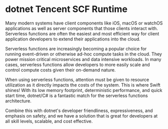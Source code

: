# dotnet Tencent SCF Runtime

Many modern systems have client components like iOS, macOS or watchOS applications as well as server components that those clients interact with. Serverless functions are often the easiest and most efficient way for client application developers to extend their applications into the cloud.

Serverless functions are increasingly becoming a popular choice for running event-driven or otherwise ad-hoc compute tasks in the cloud. They power mission critical microservices and data intensive workloads. In many cases, serverless functions allow developers to more easily scale and control compute costs given their on-demand nature.

When using serverless functions, attention must be given to resource utilization as it directly impacts the costs of the system. This is where Swift shines! With its low memory footprint, deterministic performance, and quick start time, dotnet/C# is a fantastic match for the serverless functions architecture.

Combine this with dotnet's developer friendliness, expressiveness, and emphasis on safety, and we have a solution that is great for developers at all skill levels, scalable, and cost effective.
